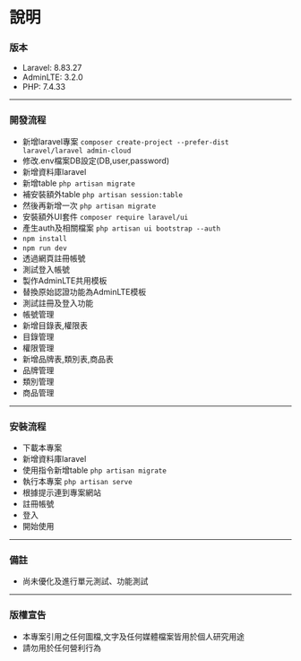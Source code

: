 # 說明

### 版本

- Laravel: 8.83.27
- AdminLTE: 3.2.0
- PHP: 7.4.33

---

### 開發流程

- 新增laravel專案 `composer create-project --prefer-dist laravel/laravel admin-cloud`
- 修改.env檔案DB設定(DB,user,password)
- 新增資料庫laravel
- 新增table `php artisan migrate`
- 補安裝額外table `php artisan session:table`
- 然後再新增一次 `php artisan migrate`
- 安裝額外UI套件 `composer require laravel/ui`
- 產生auth及相關檔案 `php artisan ui bootstrap --auth`
- `npm install`
- `npm run dev`
- 透過網頁註冊帳號
- 測試登入帳號
- 製作AdminLTE共用模板
- 替換原始認證功能為AdminLTE模板
- 測試註冊及登入功能
- 帳號管理
- 新增目錄表,權限表
- 目錄管理
- 權限管理
- 新增品牌表,類別表,商品表
- 品牌管理
- 類別管理
- 商品管理

---

### 安裝流程

- 下載本專案
- 新增資料庫laravel
- 使用指令新增table `php artisan migrate`
- 執行本專案 `php artisan serve`
- 根據提示連到專案網站
- 註冊帳號
- 登入
- 開始使用

---

### 備註

- 尚未優化及進行單元測試、功能測試

---

### 版權宣告

- 本專案引用之任何圖檔,文字及任何媒體檔案皆用於個人研究用途
- 請勿用於任何營利行為
